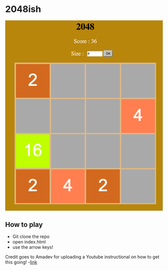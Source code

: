 # 2048ish

![pic](picture.png)

## How to play
* Git clone the repo
* open index.html
* use the arrow keys!

Credit goes to Amadev for uploading a Youtube instructional on how to get this going! 
 -[link](https://www.youtube.com/watch?v=tveTp3w3Wsg)
